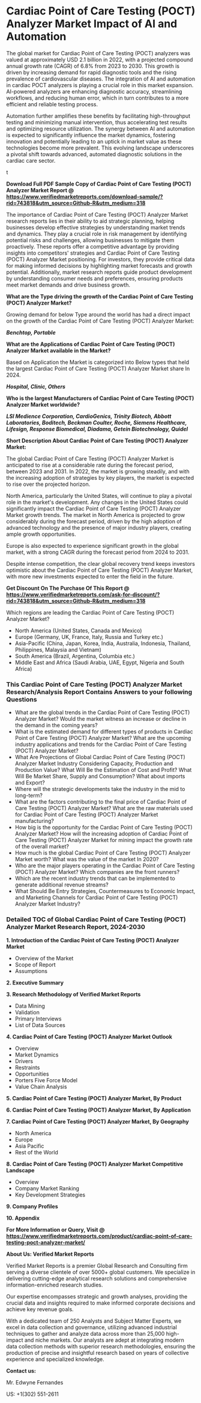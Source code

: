 <meta name="title" content="Global Cardiac Point of Care Testing (POCT) Analyzer Market Impact of AI and Automation"><meta name="description" content="The global market for Cardiac Point of Care Testing (POCT) analyzers was valued at approximately USD 2.1 billion in 2022, with a projected compound annual growth rate "><meta name="title" content="Cardiac Point of Care Testing (POCT) Analyzer Market Size, Share, Scope, Trends, Growth, Opportunities, Analysis, Forecast"><h1>Cardiac Point of Care Testing (POCT) Analyzer Market Impact of AI and Automation</h1><p>The global market for Cardiac Point of Care Testing (POCT) analyzers was valued at approximately USD 2.1 billion in 2022, with a projected compound annual growth rate (CAGR) of 6.8% from 2023 to 2030. This growth is driven by increasing demand for rapid diagnostic tools and the rising prevalence of cardiovascular diseases. The integration of AI and automation in cardiac POCT analyzers is playing a crucial role in this market expansion. AI-powered analyzers are enhancing diagnostic accuracy, streamlining workflows, and reducing human error, which in turn contributes to a more efficient and reliable testing process.</p><p>Automation further amplifies these benefits by facilitating high-throughput testing and minimizing manual intervention, thus accelerating test results and optimizing resource utilization. The synergy between AI and automation is expected to significantly influence the market dynamics, fostering innovation and potentially leading to an uptick in market value as these technologies become more prevalent. This evolving landscape underscores a pivotal shift towards advanced, automated diagnostic solutions in the cardiac care sector.</p>t</p><p id="" class=""><strong>Download Full PDF Sample Copy of Cardiac Point of Care Testing (POCT) Analyzer Market Report @ <a href="https://www.verifiedmarketreports.com/download-sample/?rid=743818&utm_source=Github-R&utm_medium=318" target="_blank">https://www.verifiedmarketreports.com/download-sample/?rid=743818&utm_source=Github-R&utm_medium=318</a></strong></p><p>The importance of&nbsp;Cardiac Point of Care Testing (POCT) Analyzer Market research reports lies in their ability to aid strategic planning, helping businesses develop effective strategies by understanding market trends and dynamics. They play a crucial role in risk management by identifying potential risks and challenges, allowing businesses to mitigate them proactively. These reports offer a competitive advantage by providing insights into competitors' strategies and Cardiac Point of Care Testing (POCT) Analyzer Market positioning. For investors, they provide critical data for making informed decisions by highlighting market forecasts and growth potential. Additionally, market research reports guide product development by understanding consumer needs and preferences, ensuring products meet market demands and drive business growth.</p><p><strong>What are the&nbsp;Type driving the growth of the Cardiac Point of Care Testing (POCT) Analyzer Market?</strong></p><p id="" class="">Growing demand for below Type around the world has had a direct impact on the growth of the Cardiac Point of Care Testing (POCT) Analyzer Market:</p><em><strong>Benchtop, Portable</strong></em></p><strong>What are the&nbsp;Applications&nbsp;of Cardiac Point of Care Testing (POCT) Analyzer Market available in the Market?</strong></p><p id="" class="">Based on Application the Market is categorized into Below types that held the largest Cardiac Point of Care Testing (POCT) Analyzer Market share In 2024.</p><em><strong>Hospital, Clinic, Others</strong></em></p><strong>Who is the largest Manufacturers of Cardiac Point of Care Testing (POCT) Analyzer Market worldwide?</strong></p><p><em><strong>LSI Medience Corporation, CardioGenics, Trinity Biotech, Abbott Laboratories, Boditech, Beckman Coulter, Roche, Siemens Healthcare, Lifesign, Response Biomedical, Diadama, Getein Biotechnology, Quidel</strong></em></p><p id="" class=""><strong>Short Description About Cardiac Point of Care Testing (POCT) Analyzer Market:</strong></p><p>The global Cardiac Point of Care Testing (POCT) Analyzer Market is anticipated to rise at a considerable rate during the forecast period, between 2023 and 2031. In 2022, the market is growing steadily, and with the increasing adoption of strategies by key players, the market is expected to rise over the projected horizon.</p><p>North America, particularly the United States, will continue to play a pivotal role in the market's development. Any changes in the United States could significantly impact the Cardiac Point of Care Testing (POCT) Analyzer Market growth trends. The market in North America is projected to grow considerably during the forecast period, driven by the high adoption of advanced technology and the presence of major industry players, creating ample growth opportunities.</p><p>Europe is also expected to experience significant growth in the global market, with a strong CAGR during the forecast period from 2024 to 2031.</p><p>Despite intense competition, the clear global recovery trend keeps investors optimistic about the Cardiac Point of Care Testing (POCT) Analyzer Market, with more new investments expected to enter the field in the future.</p><p id="" class=""><strong>Get Discount On The Purchase Of This Report @ <a href="https://www.verifiedmarketreports.com/ask-for-discount/?rid=743818&utm_source=Github-R&utm_medium=318" target="_blank">https://www.verifiedmarketreports.com/ask-for-discount/?rid=743818&utm_source=Github-R&utm_medium=318</a></strong></p>Which regions are leading the Cardiac Point of Care Testing (POCT) Analyzer Market?</p><ul><li>North America (United States, Canada and Mexico)</li><li>Europe (Germany, UK, France, Italy, Russia and Turkey etc.)</li><li>Asia-Pacific (China, Japan, Korea, India, Australia, Indonesia, Thailand, Philippines, Malaysia and Vietnam)</li><li>South America (Brazil, Argentina, Columbia etc.)</li><li>Middle East and Africa (Saudi Arabia, UAE, Egypt, Nigeria and South Africa)</li></ul><h3 id="" class="">This Cardiac Point of Care Testing (POCT) Analyzer Market Research/Analysis Report Contains Answers to your following Questions</h3><ul><li>What are the global trends in the Cardiac Point of Care Testing (POCT) Analyzer Market? Would the market witness an increase or decline in the demand in the coming years?</li><li>What is the estimated demand for different types of products in Cardiac Point of Care Testing (POCT) Analyzer Market? What are the upcoming industry applications and trends for the Cardiac Point of Care Testing (POCT) Analyzer Market?</li><li>What Are Projections of Global Cardiac Point of Care Testing (POCT) Analyzer Market Industry Considering Capacity, Production and Production Value? What Will Be the Estimation of Cost and Profit? What Will Be Market Share, Supply and Consumption? What about imports and Export?</li><li>Where will the strategic developments take the industry in the mid to long-term?</li><li>What are the factors contributing to the final price of Cardiac Point of Care Testing (POCT) Analyzer Market? What are the raw materials used for Cardiac Point of Care Testing (POCT) Analyzer Market manufacturing?</li><li>How big is the opportunity for the Cardiac Point of Care Testing (POCT) Analyzer Market? How will the increasing adoption of Cardiac Point of Care Testing (POCT) Analyzer Market for mining impact the growth rate of the overall market?</li><li>How much is the global Cardiac Point of Care Testing (POCT) Analyzer Market worth? What was the value of the market In 2020?</li><li>Who are the major players operating in the Cardiac Point of Care Testing (POCT) Analyzer Market? Which companies are the front runners?</li><li>Which are the recent industry trends that can be implemented to generate additional revenue streams?</li><li>What Should Be Entry Strategies, Countermeasures to Economic Impact, and Marketing Channels for Cardiac Point of Care Testing (POCT) Analyzer Market Industry?</li></ul><h3 id="" class="">Detailed TOC of Global Cardiac Point of Care Testing (POCT) Analyzer Market Research Report, 2024-2030</h3><p id="" class=""><strong>1. Introduction of the Cardiac Point of Care Testing (POCT) Analyzer Market</strong></p><ul><li>Overview of the Market</li><li>Scope of Report</li><li>Assumptions</li></ul><p id="" class=""><strong>2. Executive Summary</strong></p><p id="" class=""><strong>3. Research Methodology of Verified Market Reports</strong></p><ul><li>Data Mining</li><li>Validation</li><li>Primary Interviews</li><li>List of Data Sources</li></ul><p id="" class=""><strong>4. Cardiac Point of Care Testing (POCT) Analyzer Market Outlook</strong></p><ul><li>Overview</li><li>Market Dynamics</li><li>Drivers</li><li>Restraints</li><li>Opportunities</li><li>Porters Five Force Model</li><li>Value Chain Analysis</li></ul><p id="" class=""><strong>5. Cardiac Point of Care Testing (POCT) Analyzer Market, By Product</strong></p><p id="" class=""><strong>6. Cardiac Point of Care Testing (POCT) Analyzer Market, By Application</strong></p><p id="" class=""><strong>7. Cardiac Point of Care Testing (POCT) Analyzer Market, By Geography</strong></p><ul><li>North America</li><li>Europe</li><li>Asia Pacific</li><li>Rest of the World</li></ul><p id="" class=""><strong>8. Cardiac Point of Care Testing (POCT) Analyzer Market Competitive Landscape</strong></p><ul><li>Overview</li><li>Company Market Ranking</li><li>Key Development Strategies</li></ul><p id="" class=""><strong>9. Company Profiles</strong></p><p id="" class=""><strong>10. Appendix</strong></p><p id="" class=""><strong>For More Information or Query, Visit @ <a href="https://www.verifiedmarketreports.com/product/cardiac-point-of-care-testing-poct-analyzer-market/" target="_blank">https://www.verifiedmarketreports.com/product/cardiac-point-of-care-testing-poct-analyzer-market/</a></strong></p><p id="" class=""><strong>About Us: Verified Market Reports</strong></p><p id="" class="">Verified Market Reports is a premier Global Research and Consulting firm serving a diverse clientele of over 5000+ global customers. We specialize in delivering cutting-edge analytical research solutions and comprehensive information-enriched research studies.</p><p id="" class="">Our expertise encompasses strategic and growth analyses, providing the crucial data and insights required to make informed corporate decisions and achieve key revenue goals.</p><p id="" class="">With a dedicated team of 250 Analysts and Subject Matter Experts, we excel in data collection and governance, utilizing advanced industrial techniques to gather and analyze data across more than 25,000 high-impact and niche markets. Our analysts are adept at integrating modern data collection methods with superior research methodologies, ensuring the production of precise and insightful research based on years of collective experience and specialized knowledge.</p><p id="" class=""><strong>Contact us:</strong></p><p id="" class="">Mr. Edwyne Fernandes</p><p id="" class="">US: +1(302) 551-2611</p>